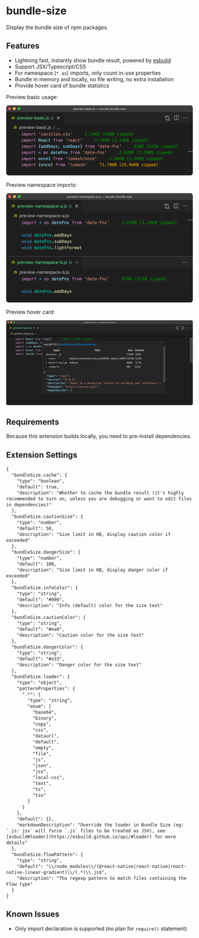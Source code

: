 # bundle-size

Display the bundle size of npm packages.

## Features

- Lightning fast, instantly show bundle result, powered by [esbuild](https://github.com/evanw/esbuild)
- Support JSX/Typescript/CSS
- For namespace (`* as`) imports, only count in-use properties
- Bundle in memory and locally, no file writing, no extra installation
- Provide hover card of bundle statistics

Preview basic usage:

![preview basic](./images/preview.png)

Preview namespace imports:

![preview namespace](./images/preview-namespace.png)

Preview hover card:

![preview hover](./images/preview-hover.png)

## Requirements

Because this extension builds locally, you need to pre-install dependencies.

## Extension Settings

```jsonc
{
  "bundleSize.cache": {
    "type": "boolean",
    "default": true,
    "description": "Whether to cache the bundle result (it's highly recommended to turn on, unless you are debugging or want to edit files in dependencies)"
  },
  "bundleSize.cautionSize": {
    "type": "number",
    "default": 50,
    "description": "Size limit in KB, display caution color if exceeded"
  },
  "bundleSize.dangerSize": {
    "type": "number",
    "default": 100,
    "description": "Size limit in KB, display danger color if exceeded"
  },
  "bundleSize.infoColor": {
    "type": "string",
    "default": "#090",
    "description": "Info (default) color for the size text"
  },
  "bundleSize.cautionColor": {
    "type": "string",
    "default": "#ea0",
    "description": "Caution color for the size text"
  },
  "bundleSize.dangerColor": {
    "type": "string",
    "default": "#e33",
    "description": "Danger color for the size text"
  },
  "bundleSize.loader": {
    "type": "object",
    "patternProperties": {
      ".*": {
        "type": "string",
        "enum": [
          "base64",
          "binary",
          "copy",
          "css",
          "dataurl",
          "default",
          "empty",
          "file",
          "js",
          "json",
          "jsx",
          "local-css",
          "text",
          "ts",
          "tsx"
        ]
      }
    },
    "default": {},
    "markdownDescription": "Override the loader in Bundle Size (eg: `.js: jsx` will force `.js` files to be treated as JSX), see [esbuild#loader](https://esbuild.github.io/api/#loader) for more details"
  },
  "bundleSize.flowPattern": {
    "type": "string",
    "default": "\\/node_modules\\/(@react-native|react-native|react-native-linear-gradient)\\/(.*)\\.js$",
    "description": "The regexp pattern to match files containing the Flow type"
  }
}
```

## Known Issues

- Only import declaration is supported (no plan for `require()` statement)
